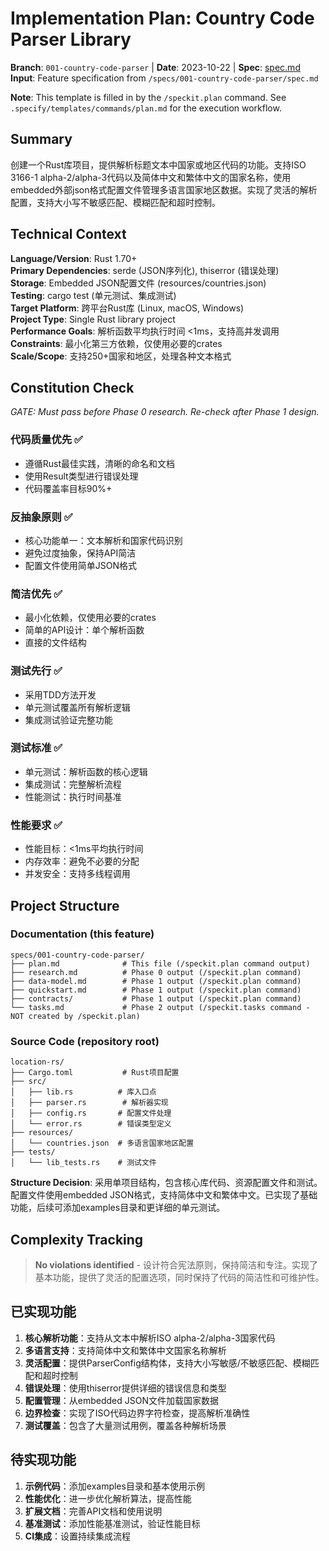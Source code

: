# Implementation Plan: Country Code Parser Library

**Branch**: `001-country-code-parser` | **Date**: 2023-10-22 | **Spec**: [spec.md](./spec.md)
**Input**: Feature specification from `/specs/001-country-code-parser/spec.md`

**Note**: This template is filled in by the `/speckit.plan` command. See `.specify/templates/commands/plan.md` for the execution workflow.

## Summary

创建一个Rust库项目，提供解析标题文本中国家或地区代码的功能。支持ISO 3166-1 alpha-2/alpha-3代码以及简体中文和繁体中文的国家名称，使用embedded外部json格式配置文件管理多语言国家地区数据。实现了灵活的解析配置，支持大小写不敏感匹配、模糊匹配和超时控制。

## Technical Context

**Language/Version**: Rust 1.70+  
**Primary Dependencies**: serde (JSON序列化), thiserror (错误处理)  
**Storage**: Embedded JSON配置文件 (resources/countries.json)  
**Testing**: cargo test (单元测试、集成测试)  
**Target Platform**: 跨平台Rust库 (Linux, macOS, Windows)  
**Project Type**: Single Rust library project  
**Performance Goals**: 解析函数平均执行时间 <1ms，支持高并发调用  
**Constraints**: 最小化第三方依赖，仅使用必要的crates  
**Scale/Scope**: 支持250+国家和地区，处理各种文本格式

## Constitution Check

*GATE: Must pass before Phase 0 research. Re-check after Phase 1 design.*

### 代码质量优先 ✅
- 遵循Rust最佳实践，清晰的命名和文档
- 使用Result类型进行错误处理
- 代码覆盖率目标90%+

### 反抽象原则 ✅
- 核心功能单一：文本解析和国家代码识别
- 避免过度抽象，保持API简洁
- 配置文件使用简单JSON格式

### 简洁优先 ✅
- 最小化依赖，仅使用必要的crates
- 简单的API设计：单个解析函数
- 直接的文件结构

### 测试先行 ✅
- 采用TDD方法开发
- 单元测试覆盖所有解析逻辑
- 集成测试验证完整功能

### 测试标准 ✅
- 单元测试：解析函数的核心逻辑
- 集成测试：完整解析流程
- 性能测试：执行时间基准

### 性能要求 ✅
- 性能目标：<1ms平均执行时间
- 内存效率：避免不必要的分配
- 并发安全：支持多线程调用

## Project Structure

### Documentation (this feature)

```text
specs/001-country-code-parser/
├── plan.md              # This file (/speckit.plan command output)
├── research.md          # Phase 0 output (/speckit.plan command)
├── data-model.md        # Phase 1 output (/speckit.plan command)
├── quickstart.md        # Phase 1 output (/speckit.plan command)
├── contracts/           # Phase 1 output (/speckit.plan command)
└── tasks.md             # Phase 2 output (/speckit.tasks command - NOT created by /speckit.plan)
```

### Source Code (repository root)

```text
location-rs/
├── Cargo.toml           # Rust项目配置
├── src/
│   ├── lib.rs          # 库入口点
│   ├── parser.rs        # 解析器实现
│   ├── config.rs       # 配置文件处理
│   └── error.rs        # 错误类型定义
├── resources/
│   └── countries.json  # 多语言国家地区配置
├── tests/
│   └── lib_tests.rs    # 测试文件
```

**Structure Decision**: 采用单项目结构，包含核心库代码、资源配置文件和测试。配置文件使用embedded JSON格式，支持简体中文和繁体中文。已实现了基础功能，后续可添加examples目录和更详细的单元测试。

## Complexity Tracking

> **No violations identified** - 设计符合宪法原则，保持简洁和专注。实现了基本功能，提供了灵活的配置选项，同时保持了代码的简洁性和可维护性。

## 已实现功能

1. **核心解析功能**：支持从文本中解析ISO alpha-2/alpha-3国家代码
2. **多语言支持**：支持简体中文和繁体中文国家名称解析
3. **灵活配置**：提供ParserConfig结构体，支持大小写敏感/不敏感匹配、模糊匹配和超时控制
4. **错误处理**：使用thiserror提供详细的错误信息和类型
5. **配置管理**：从embedded JSON文件加载国家数据
6. **边界检查**：实现了ISO代码边界字符检查，提高解析准确性
7. **测试覆盖**：包含了大量测试用例，覆盖各种解析场景

## 待实现功能

1. **示例代码**：添加examples目录和基本使用示例
2. **性能优化**：进一步优化解析算法，提高性能
3. **扩展文档**：完善API文档和使用说明
4. **基准测试**：添加性能基准测试，验证性能目标
5. **CI集成**：设置持续集成流程